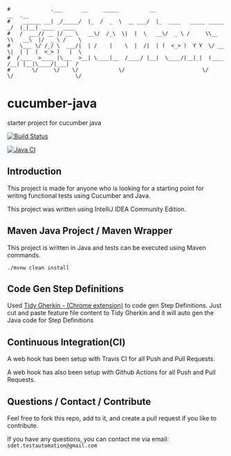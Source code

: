 ```                                                                      
#             .___      __     _____          __                         __  .__               
#    ______ __| _/_____/  |_  /  _  \  __ ___/  |_  ____   _____ _____ _/  |_|__| ____   ____  
#   /  ___// __ |/ __ \   __\/  /_\  \|  |  \   __\/  _ \ /     \\__  \\   __\  |/  _ \ /    \ 
#   \___ \/ /_/ \  ___/|  | /    |    \  |  /|  | (  <_> )  Y Y  \/ __ \|  | |  (  <_> )   |  \
#  /____  >____ |\___  >__| \____|__  /____/ |__|  \____/|__|_|  (____  /__| |__|\____/|___|  /
#       \/     \/    \/             \/                         \/     \/                    \/ 
```

# cucumber-java
starter project for cucumber java

[![Build Status](https://travis-ci.org/sdetAutomation/cucumber-java.svg?branch=master)](https://travis-ci.org/sdetAutomation/cucumber-java)

[![Java CI](https://github.com/sdetAutomation/cucumber-java/workflows/Java%20CI/badge.svg)](https://github.com/sdetAutomation/cucumber-java/actions)

Introduction
------------
This project is made for anyone who is looking for a starting point for writing functional tests using Cucumber and Java.

This project was written using IntelliJ IDEA Community Edition.   


Maven Java Project / Maven Wrapper
-----
This project is written in Java and tests can be executed using Maven commands. 

    ./mvnw clean install  


Code Gen Step Definitions
-----
Used [Tidy Gherkin - (Chrome extension)](https://chrome.google.com/webstore/detail/tidy-gherkin/nobemmencanophcnicjhfhnjiimegjeo?hl=en-GB) to code gen Step Definitions.  Just 
cut and paste feature file content to Tidy Gherkin and it will auto gen the Java code for Step Definitions   

   
Continuous Integration(CI)
------------
A web hook has been setup with Travis CI for all Push and Pull Requests.
 
A web hook has also been setup with Github Actions for all Push and Pull Requests.


Questions / Contact / Contribute
------------
Feel free to fork this repo, add to it, and create a pull request if you like to contribute.  

If you have any questions, you can contact me via email: `sdet.testautomation@gmail.com`
